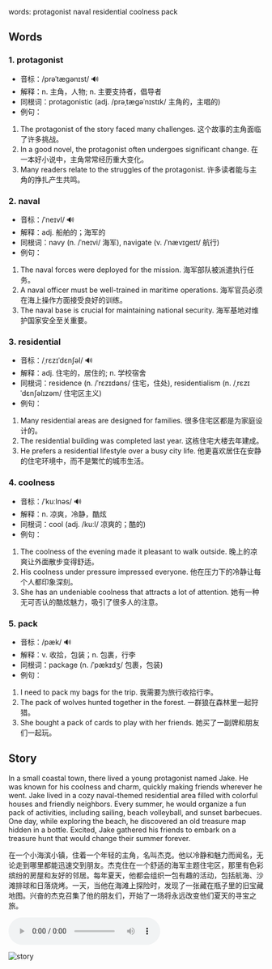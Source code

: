 words: protagonist naval residential coolness pack

## Words
### 1. protagonist
- 音标：/prəˈtæɡənɪst/ <span style="cursor: pointer;" onclick="document.getElementById('audio-player-1').play()">🔊</span>
  <audio id="audio-player-1" src="https:/files.dwong.top/words/protagonist.mp3" style="display:none;"></audio>
- 解释：n. 主角，人物; n. 主要支持者，倡导者
- 同根词：protagonistic (adj. /prəˌtæɡəˈnɪstɪk/ 主角的，主唱的)
- 例句：
1. The protagonist of the story faced many challenges. 这个故事的主角面临了许多挑战。
2. In a good novel, the protagonist often undergoes significant change. 在一本好小说中，主角常常经历重大变化。
3. Many readers relate to the struggles of the protagonist. 许多读者能与主角的挣扎产生共鸣。

### 2. naval
- 音标：/ˈneɪvl/ <span style="cursor: pointer;" onclick="document.getElementById('audio-player-2').play()">🔊</span>
  <audio id="audio-player-2" src="https:/files.dwong.top/words/naval.mp3" style="display:none;"></audio>
- 解释：adj. 船舶的；海军的
- 同根词：navy (n. /ˈneɪvi/ 海军), navigate (v. /ˈnævɪɡeɪt/ 航行)
- 例句：
1. The naval forces were deployed for the mission. 海军部队被派遣执行任务。
2. A naval officer must be well-trained in maritime operations. 海军官员必须在海上操作方面接受良好的训练。
3. The naval base is crucial for maintaining national security. 海军基地对维护国家安全至关重要。

### 3. residential
- 音标：/ˌrɛzɪˈdɛnʃəl/ <span style="cursor: pointer;" onclick="document.getElementById('audio-player-3').play()">🔊</span>
  <audio id="audio-player-3" src="https:/files.dwong.top/words/residential.mp3" style="display:none;"></audio>
- 解释：adj. 住宅的，居住的; n. 学校宿舍
- 同根词：residence (n. /ˈrɛzɪdəns/ 住宅，住处), residentialism (n. /ˌrɛzɪˈdɛnʃəlɪzəm/ 住宅区主义)
- 例句：
1. Many residential areas are designed for families. 很多住宅区都是为家庭设计的。
2. The residential building was completed last year. 这栋住宅大楼去年建成。
3. He prefers a residential lifestyle over a busy city life. 他更喜欢居住在安静的住宅环境中，而不是繁忙的城市生活。

### 4. coolness
- 音标：/ˈkuːlnəs/ <span style="cursor: pointer;" onclick="document.getElementById('audio-player-4').play()">🔊</span>
  <audio id="audio-player-4" src="https:/files.dwong.top/words/coolness.mp3" style="display:none;"></audio>
- 解释：n. 凉爽，冷静，酷炫
- 同根词：cool (adj. /kuːl/ 凉爽的；酷的)
- 例句：
1. The coolness of the evening made it pleasant to walk outside. 晚上的凉爽让外面散步变得舒适。  
2. His coolness under pressure impressed everyone. 他在压力下的冷静让每个人都印象深刻。  
3. She has an undeniable coolness that attracts a lot of attention. 她有一种无可否认的酷炫魅力，吸引了很多人的注意。

### 5. pack
- 音标：/pæk/ <span style="cursor: pointer;" onclick="document.getElementById('audio-player-5').play()">🔊</span>
  <audio id="audio-player-5" src="https:/files.dwong.top/words/pack.mp3" style="display:none;"></audio>
- 解释：v. 收拾，包装；n. 包裹，行李
- 同根词：package (n. /ˈpækɪdʒ/ 包裹，包装)
- 例句：
1. I need to pack my bags for the trip. 我需要为旅行收拾行李。
2. The pack of wolves hunted together in the forest. 一群狼在森林里一起狩猎。
3. She bought a pack of cards to play with her friends. 她买了一副牌和朋友们一起玩。

## Story
In a small coastal town, there lived a young protagonist named Jake. He was known for his coolness and charm, quickly making friends wherever he went. Jake lived in a cozy naval-themed residential area filled with colorful houses and friendly neighbors. Every summer, he would organize a fun pack of activities, including sailing, beach volleyball, and sunset barbecues. One day, while exploring the beach, he discovered an old treasure map hidden in a bottle. Excited, Jake gathered his friends to embark on a treasure hunt that would change their summer forever.

在一个小海滨小镇，住着一个年轻的主角，名叫杰克。他以冷静和魅力而闻名，无论走到哪里都能迅速交到朋友。杰克住在一个舒适的海军主题住宅区，那里有色彩缤纷的房屋和友好的邻居。每年夏天，他都会组织一包有趣的活动，包括航海、沙滩排球和日落烧烤。一天，当他在海滩上探险时，发现了一张藏在瓶子里的旧宝藏地图。兴奋的杰克召集了他的朋友们，开始了一场将永远改变他们夏天的寻宝之旅。


<audio controls>
  <source src="https:/files.dwong.top/story/7829214c3d15549aacfb49244981b943.mp3" type="audio/mpeg">
  你的浏览器不支持音频元素。
</audio>
    

![story](https:/files.dwong.top/image/7829214c3d15549aacfb49244981b943.png)

